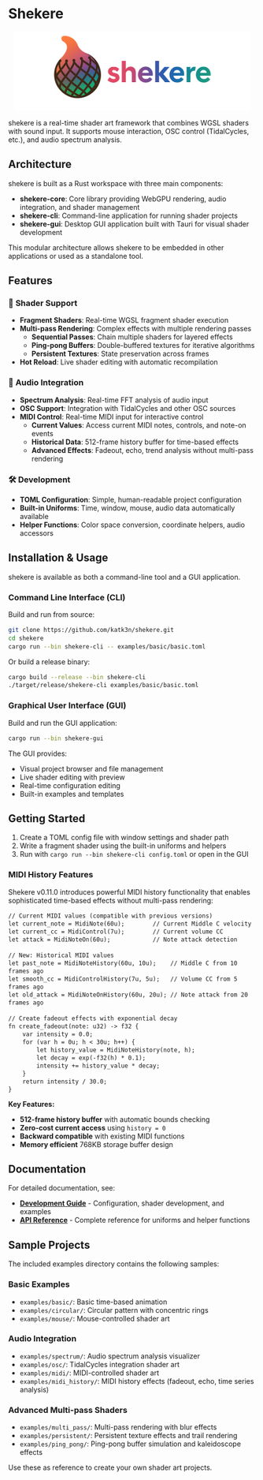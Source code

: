 # Shekere

<div align="center">
  <img src="shekere_logo.png" alt="Shekere Logo" width="480"/>
</div>

shekere is a real-time shader art framework that combines WGSL shaders with sound input. It supports mouse interaction, OSC control (TidalCycles, etc.), and audio spectrum analysis.

## Architecture

shekere is built as a Rust workspace with three main components:

- **shekere-core**: Core library providing WebGPU rendering, audio integration, and shader management
- **shekere-cli**: Command-line application for running shader projects
- **shekere-gui**: Desktop GUI application built with Tauri for visual shader development

This modular architecture allows shekere to be embedded in other applications or used as a standalone tool.

## Features

### 🎨 **Shader Support**
- **Fragment Shaders**: Real-time WGSL fragment shader execution
- **Multi-pass Rendering**: Complex effects with multiple rendering passes
  - **Sequential Passes**: Chain multiple shaders for layered effects
  - **Ping-pong Buffers**: Double-buffered textures for iterative algorithms
  - **Persistent Textures**: State preservation across frames
- **Hot Reload**: Live shader editing with automatic recompilation

### 🎵 **Audio Integration**
- **Spectrum Analysis**: Real-time FFT analysis of audio input
- **OSC Support**: Integration with TidalCycles and other OSC sources
- **MIDI Control**: Real-time MIDI input for interactive control
  - **Current Values**: Access current MIDI notes, controls, and note-on events
  - **Historical Data**: 512-frame history buffer for time-based effects
  - **Advanced Effects**: Fadeout, echo, trend analysis without multi-pass rendering

### 🛠️ **Development**
- **TOML Configuration**: Simple, human-readable project configuration
- **Built-in Uniforms**: Time, window, mouse, audio data automatically available
- **Helper Functions**: Color space conversion, coordinate helpers, audio accessors

## Installation & Usage

shekere is available as both a command-line tool and a GUI application.

### Command Line Interface (CLI)

Build and run from source:

```bash
git clone https://github.com/katk3n/shekere.git
cd shekere
cargo run --bin shekere-cli -- examples/basic/basic.toml
```

Or build a release binary:

```bash
cargo build --release --bin shekere-cli
./target/release/shekere-cli examples/basic/basic.toml
```

### Graphical User Interface (GUI)

Build and run the GUI application:

```bash
cargo run --bin shekere-gui
```

The GUI provides:
- Visual project browser and file management
- Live shader editing with preview
- Real-time configuration editing
- Built-in examples and templates

## Getting Started

1. Create a TOML config file with window settings and shader path
2. Write a fragment shader using the built-in uniforms and helpers
3. Run with `cargo run --bin shekere-cli config.toml` or open in the GUI

### MIDI History Features

Shekere v0.11.0 introduces powerful MIDI history functionality that enables sophisticated time-based effects without multi-pass rendering:

```wgsl
// Current MIDI values (compatible with previous versions)
let current_note = MidiNote(60u);        // Current Middle C velocity
let current_cc = MidiControl(7u);        // Current volume CC
let attack = MidiNoteOn(60u);            // Note attack detection

// New: Historical MIDI values
let past_note = MidiNoteHistory(60u, 10u);    // Middle C from 10 frames ago
let smooth_cc = MidiControlHistory(7u, 5u);   // Volume CC from 5 frames ago
let old_attack = MidiNoteOnHistory(60u, 20u); // Note attack from 20 frames ago

// Create fadeout effects with exponential decay
fn create_fadeout(note: u32) -> f32 {
    var intensity = 0.0;
    for (var h = 0u; h < 30u; h++) {
        let history_value = MidiNoteHistory(note, h);
        let decay = exp(-f32(h) * 0.1);
        intensity += history_value * decay;
    }
    return intensity / 30.0;
}
```

**Key Features:**
- **512-frame history buffer** with automatic bounds checking
- **Zero-cost current access** using `history = 0`
- **Backward compatible** with existing MIDI functions
- **Memory efficient** 768KB storage buffer design

## Documentation

For detailed documentation, see:

- **[Development Guide](docs/guide.md)** - Configuration, shader development, and examples
- **[API Reference](docs/api-reference.md)** - Complete reference for uniforms and helper functions

## Sample Projects

The included examples directory contains the following samples:

### Basic Examples
- `examples/basic/`: Basic time-based animation
- `examples/circular/`: Circular pattern with concentric rings
- `examples/mouse/`: Mouse-controlled shader art

### Audio Integration
- `examples/spectrum/`: Audio spectrum analysis visualizer
- `examples/osc/`: TidalCycles integration shader art
- `examples/midi/`: MIDI-controlled shader art
- `examples/midi_history/`: MIDI history effects (fadeout, echo, time series analysis)

### Advanced Multi-pass Shaders
- `examples/multi_pass/`: Multi-pass rendering with blur effects
- `examples/persistent/`: Persistent texture effects and trail rendering
- `examples/ping_pong/`: Ping-pong buffer simulation and kaleidoscope effects

Use these as reference to create your own shader art projects.